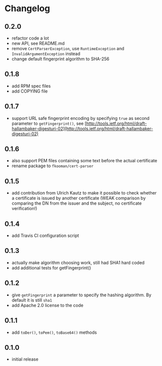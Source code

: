 # Changelog

## 0.2.0
- refactor code a lot
- new API, see README.md
- remove `CertParserException`, use `RuntimeException` and 
  `InvalidArgumentException` instead
- change default fingerprint algorithm to SHA-256

## 0.1.8
- add RPM spec files
- add COPYING file

## 0.1.7
- support URL safe fingerprint encoding by specifying `true` as second
  parameter to `getFingerprint()`, see
  [http://tools.ietf.org/html/draft-hallambaker-digesturi-02](http://tools.ietf.org/html/draft-hallambaker-digesturi-02)

## 0.1.6
- also support PEM files containing some text before the actual certificate
- rename package to `fkooman/cert-parser`

## 0.1.5
- add contribution from Ulrich Kautz to make it possible to check whether a 
  certificate is issued by another certificate (WEAK comparison by comparing
  the DN from the issuer and the subject, no certificate verification!)
 
## 0.1.4
- add Travis CI configuration script

## 0.1.3
- actually make algorithm choosing work, still had SHA1 hard coded
- add additional tests for getFingerprint()

## 0.1.2
- give `getFingerprint` a parameter to specify the hashing algorithm. By default
  it is still `sha1`
- add Apache 2.0 license to the code

## 0.1.1
- add `toDer()`, `toPem()`, `toBase64()` methods

## 0.1.0
- initial release

